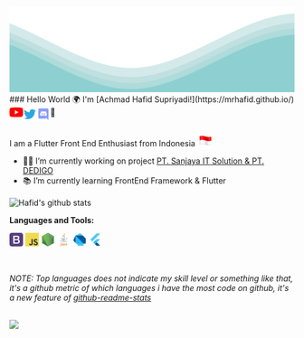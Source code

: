 <img src="/assets/waves.svg" width="100%" height="150">
### Hello World 🌍 I'm [Achmad Hafid Supriyadi!](https://mrhafid.github.io/) 👋

<a href="https://www.youtube.com/channel/UC0PYJvkVp-Ze0ibWZYUQzDA">
  <img align="left" alt="Achmad Hafid Supriyadi | YouTube" width="24px" src="/assets/youtube.svg"/>
</a>
<a href="https://twitter.com/SaitamaSensei18">
  <img align="left" alt="Achmad Hafid Supriyadi | Twitter" width="24px" src="/assets/twitter.svg"/>
</a>
<a href="https://discord.gg/cNvVWeJJGw">
  <img align="left" alt="Achmad Hafid's Discord" width="24px" src="/assets/discord.svg"/>
</a>

<br />
<br />

I am a Flutter Front End Enthusiast from Indonesia <img width="21px" src="/assets/id-flag.png" style="margin-left:4px"/>

- 👨‍💻 I’m currently working on project [PT. Sanjaya IT Solution & PT. DEDIGO](https://g.page/RUANGDESA?share)
- 📚 I’m currently learning FrontEnd Framework & Flutter

<img align="center" src="https://github-readme-stats.vercel.app/api?username=mrhafid&count_private=true&show_icons=true&include_all_commits=true&theme=algolia" alt="Hafid's github stats"/>
<br/>

**Languages and Tools:**

<code><img height="24px" src="https://raw.githubusercontent.com/github/explore/80688e429a7d4ef2fca1e82350fe8e3517d3494d/topics/bootstrap/bootstrap.png"></code>
<code><img height="24px" src="https://raw.githubusercontent.com/github/explore/80688e429a7d4ef2fca1e82350fe8e3517d3494d/topics/javascript/javascript.png"></code>
<code><img height="24px" src="https://raw.githubusercontent.com/github/explore/80688e429a7d4ef2fca1e82350fe8e3517d3494d/topics/nodejs/nodejs.png"></code>
<code><img height="24px" src="https://raw.githubusercontent.com/github/explore/80688e429a7d4ef2fca1e82350fe8e3517d3494d/topics/java/java.png"></code>
<code><img height="24px" src="https://raw.githubusercontent.com/github/explore/80688e429a7d4ef2fca1e82350fe8e3517d3494d/topics/dart/dart.png"></code>
<code><img height="24px" src="https://raw.githubusercontent.com/github/explore/80688e429a7d4ef2fca1e82350fe8e3517d3494d/topics/flutter/flutter.png"></code>

<br/>

*NOTE: Top languages does not indicate my skill level or something like that, it's a github metric of which languages i have the most code on github, it's a new feature of [github-readme-stats](https://github.com/anuraghazra/github-readme-stats)*

<br/>

<img align="left" src="https://github-readme-stats.vercel.app/api/top-langs/?username=mrhafid&langs_count=8&count_private=true&layout=compact&theme=algolia"/>
